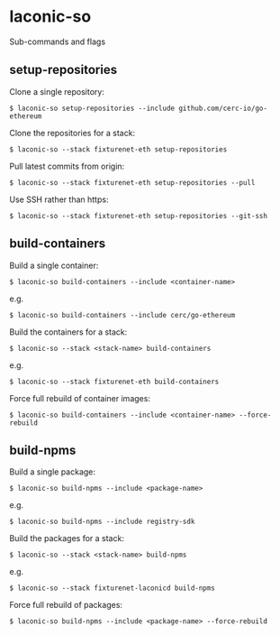 # laconic-so

Sub-commands and flags

## setup-repositories

Clone a single repository:
```
$ laconic-so setup-repositories --include github.com/cerc-io/go-ethereum
```
Clone the repositories for a stack:
```
$ laconic-so --stack fixturenet-eth setup-repositories
```
Pull latest commits from origin:
```
$ laconic-so --stack fixturenet-eth setup-repositories --pull
```
Use SSH rather than https:
```
$ laconic-so --stack fixturenet-eth setup-repositories --git-ssh
```

## build-containers

Build a single container:
```
$ laconic-so build-containers --include <container-name>
```
e.g.
```
$ laconic-so build-containers --include cerc/go-ethereum
```
Build the containers for a stack:
```
$ laconic-so --stack <stack-name> build-containers
```
e.g.
```
$ laconic-so --stack fixturenet-eth build-containers
```
Force full rebuild of container images:
```
$ laconic-so build-containers --include <container-name> --force-rebuild
```
## build-npms

Build a single package:
```
$ laconic-so build-npms --include <package-name>
```
e.g.
```
$ laconic-so build-npms --include registry-sdk
```
Build the packages for a stack:
```
$ laconic-so --stack <stack-name> build-npms
```
e.g.
```
$ laconic-so --stack fixturenet-laconicd build-npms
```
Force full rebuild of packages:
```
$ laconic-so build-npms --include <package-name> --force-rebuild
```
